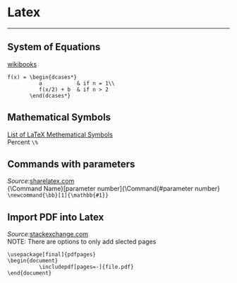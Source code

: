 # Latex
__________________________________________________________________________________________
## System of Equations
[wikibooks](https://en.wikibooks.org/wiki/LaTeX/Advanced_Mathematics)
```
f(x) = \begin{dcases*}
          a           & if n = 1\\
          f(x/2) + b  & if n > 2
       \end(dcases*}
```
##  Mathematical Symbols
[List of LaTeX Methematical Symbols](https://oeis.org/wiki/List_of_LaTeX_mathematical_symbols)  
Percent `\%`  

## Commands with parameters  
*Source*:[sharelatex.com](https://www.sharelatex.com/learn/Commands)  
{\Command Name}[parameter number]{\Command{#parameter number}  
`\newcommand{\bb}[1]{\mathbb{#1}}`  

## Import PDF into Latex
*Source*:[stackexchange.com](http://tex.stackexchange.com/questions/105589/insert-pdf-file-in-latex-document)  
NOTE: There are options to only add slected pages  
```
\usepackage[final]{pdfpages}
\begin{document}
          \includepdf[pages=-]{file.pdf}
\end{document}
```  
